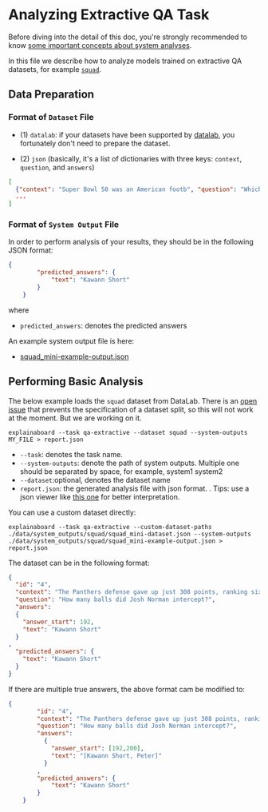 # Analyzing Extractive QA Task

Before diving into the detail of this doc, you're strongly recommended to know [some
important concepts about system analyses](concepts_about_system_analysis.md).



In this file we describe how to analyze models trained on extractive QA datasets, for example
[`squad`](http://datalab.nlpedia.ai/#/normal_dataset/6163a29beb9872f33252b01b/dataset_samples).


## Data Preparation

 

### Format of `Dataset` File

* (1) `datalab`: if your datasets have been supported by [datalab](https://github.com/ExpressAI/DataLab/tree/main/datasets),
    you fortunately don't need to prepare the dataset. 

* (2) `json` (basically, it's a list of dictionaries with three keys: `context`, `question`, and `answers`)
```json
[
  {"context": "Super Bowl 50 was an American footb", "question": "Which NFL team represented the AFC at Super Bowl 50?", 'answers': {'text': ['Denver Broncos', 'Denver Broncos', 'Denver Broncos'], 'answer_start': [177, 177, 177]}},
  ...
]
```



### Format of `System Output` File
In order to perform analysis of your results, they should be in the following
JSON format:

```json
{
        "predicted_answers": {
            "text": "Kawann Short"
        }
    }
```
where 
* `predicted_answers`: denotes the predicted answers

An example system output file is here:
* [squad_mini-example-output.json](https://github.com/neulab/ExplainaBoard/blob/main/data/system_outputs/squad/squad_mini-example-output.json) 

## Performing Basic Analysis

The below example loads the `squad` dataset from DataLab. There is an [open issue](https://github.com/neulab/ExplainaBoard/issues/239) that prevents the specification of a dataset split, so this will not work at the moment. But we are working on it.
```shell
explainaboard --task qa-extractive --dataset squad --system-outputs MY_FILE > report.json
```
* `--task`: denotes the task name.
* `--system-outputs`: denote the path of system outputs. Multiple one should be
  separated by space, for example, system1 system2
* `--dataset`:optional, denotes the dataset name
* `report.json`: the generated analysis file with json format. . Tips: use a json viewer
  like [this one](http://jsonviewer.stack.hu/) for better interpretation.

You can use a custom dataset directly:
```shell
explainaboard --task qa-extractive --custom-dataset-paths ./data/system_outputs/squad/squad_mini-dataset.json --system-outputs ./data/system_outputs/squad/squad_mini-example-output.json > report.json
```

The dataset can be in the following format:
```json
{
  "id": "4",
  "context": "The Panthers defense gave up just 308 points, ranking sixth in the league, while also leading the NFL in interceptions with 24 and boasting four Pro Bowl selections. Pro Bowl defensive tackle Kawann Short led the team in sacks with 11, while also forcing three fumbles and recovering two. Fellow lineman Mario Addison added 6½ sacks. The Panthers line also featured veteran defensive end Jared Allen, a 5-time pro bowler who was the NFL's active career sack leader with 136, along with defensive end Kony Ealy, who had 5 sacks in just 9 starts. Behind them, two of the Panthers three starting linebackers were also selected to pl",
  "question": "How many balls did Josh Norman intercept?",
  "answers":
  {
    "answer_start": 192,
    "text": "Kawann Short"
  }
,
  "predicted_answers": {
    "text": "Kawann Short"
  }
}
```

If there are multiple true answers, the above format cam be modified to:
```json
{
        "id": "4",
        "context": "The Panthers defense gave up just 308 points, ranking sixth in the league, while also leading the NFL in interceptions with 24 and boasting four Pro Bowl selections. Pro Bowl defensive tackle Kawann Short led the team in sacks with 11, while also forcing three fumbles and recovering two. Fellow lineman Mario Addison added 6½ sacks. The Panthers line also featured veteran defensive end Jared Allen, a 5-time pro bowler who was the NFL's active career sack leader with 136, along with defensive end Kony Ealy, who had 5 sacks in just 9 starts. Behind them, two of the Panthers three starting linebackers were also selected to pl",
        "question": "How many balls did Josh Norman intercept?",
        "answers":
          {
            "answer_start": [192,200],
            "text": "[Kawann Short, Peter]"
          }
        ,
        "predicted_answers": {
            "text": "Kawann Short"
        }
    }
```
